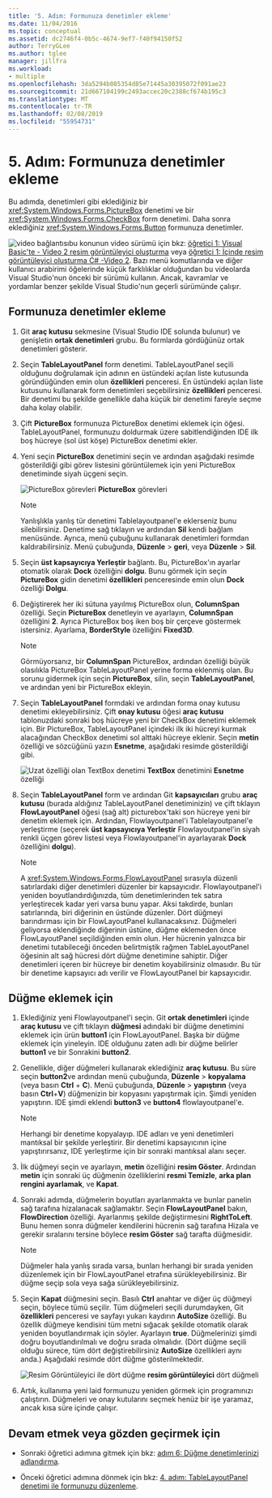 ```yaml
---
title: '5. Adım: Formunuza denetimler ekleme'
ms.date: 11/04/2016
ms.topic: conceptual
ms.assetid: dc2746f4-0b5c-4674-9ef7-f40f94150f52
author: TerryGLee
ms.author: tglee
manager: jillfra
ms.workload:
- multiple
ms.openlocfilehash: 3da5294b085354d85e71445a30395072f091ae23
ms.sourcegitcommit: 21d667104199c2493accec20c2388cf674b195c3
ms.translationtype: MT
ms.contentlocale: tr-TR
ms.lasthandoff: 02/08/2019
ms.locfileid: "55954731"
---
```

# <a name="step-5-add-controls-to-your-form"></a>5. Adım: Formunuza denetimler ekleme
Bu adımda, denetimleri gibi eklediğiniz bir <xref:System.Windows.Forms.PictureBox> denetimi ve bir <xref:System.Windows.Forms.CheckBox> form denetimi. Daha sonra eklediğiniz <xref:System.Windows.Forms.Button> formunuza denetimler.

 ![video bağlantısı](../data-tools/media/playvideo.gif)bu konunun video sürümü için bkz: [öğretici 1: Visual Basic'te - Video 2 resim görüntüleyici oluşturma](http://go.microsoft.com/fwlink/?LinkId=205211) veya [öğretici 1: İçinde resim görüntüleyici oluşturma C# -Video 2](http://go.microsoft.com/fwlink/?LinkId=205200). Bazı menü komutlarında ve diğer kullanıcı arabirimi öğelerinde küçük farklılıklar olduğundan bu videolarda Visual Studio'nun önceki bir sürümü kullanın. Ancak, kavramlar ve yordamlar benzer şekilde Visual Studio'nun geçerli sürümünde çalışır.

## <a name="to-add-controls-to-your-form"></a>Formunuza denetimler ekleme

1.  Git **araç kutusu** sekmesine (Visual Studio IDE solunda bulunur) ve genişletin **ortak denetimleri** grubu. Bu formlarda gördüğünüz ortak denetimleri gösterir.

2.  Seçin **TableLayoutPanel** form denetimi. TableLayoutPanel seçili olduğunu doğrulamak için adının en üstündeki açılan liste kutusunda göründüğünden emin olun **özellikleri** penceresi. En üstündeki açılan liste kutusunu kullanarak form denetimleri seçebilirsiniz **özellikleri** penceresi. Bir denetimi bu şekilde genellikle daha küçük bir denetimi fareyle seçme daha kolay olabilir.

3.  Çift **PictureBox** formunuza PictureBox denetimi eklemek için öğesi. TableLayoutPanel, formunuzu doldurmak üzere sabitlendiğinden IDE ilk boş hücreye (sol üst köşe) PictureBox denetimi ekler.

4.  Yeni seçin **PictureBox** denetimini seçin ve ardından aşağıdaki resimde gösterildiği gibi görev listesini görüntülemek için yeni PictureBox denetiminde siyah üçgeni seçin.

     ![PictureBox görevleri](../ide/media/express_pictureboxtasks.png)
**PictureBox** görevleri

    > [!NOTE]
    >  Yanlışlıkla yanlış tür denetimi Tablelayoutpanel'e eklerseniz bunu silebilirsiniz. Denetime sağ tıklayın ve ardından **Sil** kendi bağlam menüsünde. Ayrıca, menü çubuğunu kullanarak denetimleri formdan kaldırabilirsiniz. Menü çubuğunda, **Düzenle** > **geri**, veya **Düzenle** > **Sil**.

5.  Seçin **üst kapsayıcıya Yerleştir** bağlantı. Bu, PictureBox'ın ayarlar otomatik olarak **Dock** özelliğini **dolgu**. Bunu görmek için seçin **PictureBox** gidin denetimi **özellikleri** penceresinde emin olun **Dock** özelliği **Dolgu**.

6.  Değiştirerek her iki sütuna yayılmış PictureBox olun, **ColumnSpan** özelliği. Seçin **PictureBox** denetleyin ve ayarlayın, **ColumnSpan** özelliğini **2**. Ayrıca PictureBox boş iken boş bir çerçeve göstermek istersiniz. Ayarlama, **BorderStyle** özelliğini **Fixed3D**.

    > [!NOTE]
    >  Görmüyorsanız, bir **ColumnSpan** PictureBox, ardından özelliği büyük olasılıkla PictureBox TableLayoutPanel yerine forma eklenmiş olan. Bu sorunu gidermek için seçin **PictureBox**, silin, seçin **TableLayoutPanel**, ve ardından yeni bir PictureBox ekleyin.

7.  Seçin **TableLayoutPanel** formdaki ve ardından forma onay kutusu denetimi ekleyebilirsiniz. Çift **onay kutusu** öğesi **araç kutusu** tablonuzdaki sonraki boş hücreye yeni bir CheckBox denetimi eklemek için. Bir PictureBox, TableLayoutPanel içindeki ilk iki hücreyi kurmak alacağından CheckBox denetimi sol alttaki hücreye eklenir. Seçin **metin** özelliği ve sözcüğünü yazın **Esnetme**, aşağıdaki resimde gösterildiği gibi.

     ![Uzat özelliği olan TextBox denetimi](../ide/media/express_pictureviewercheckbox.png)
**TextBox** denetimini **Esnetme** özelliği

8.  Seçin **TableLayoutPanel** form ve ardından Git **kapsayıcıları** grubu **araç kutusu** (burada aldığınız TableLayoutPanel denetiminizin) ve çift tıklayın **FlowLayoutPanel** öğesi (sağ alt) picturebox'taki son hücreye yeni bir denetim eklemek için. Ardından, Flowlayoutpanel'i Tablelayoutpanel'e yerleştirme (seçerek **üst kapsayıcıya Yerleştir** Flowlayoutpanel'in siyah renkli üçgen görev listesi veya Flowlayoutpanel'in ayarlayarak **Dock** özelliğini **dolgu**).

    > [!NOTE]
    >  A <xref:System.Windows.Forms.FlowLayoutPanel> sırasıyla düzenli satırlardaki diğer denetimleri düzenler bir kapsayıcıdır. Flowlayoutpanel'i yeniden boyutlandırdığınızda, tüm denetimlerinden tek satıra yerleştirecek kadar yeri varsa bunu yapar. Aksi takdirde, bunları satırlarında, biri diğerinin en üstünde düzenler. Dört düğmeyi barındırması için bir FlowLayoutPanel kullanacaksınız. Düğmeleri geliyorsa eklendiğinde diğerinin üstüne, düğme eklemeden önce FlowLayoutPanel seçildiğinden emin olun. Her hücrenin yalnızca bir denetimi tutabileceği önceden belirtmiştik rağmen TableLayoutPanel öğesinin alt sağ hücresi dört düğme denetimine sahiptir. Diğer denetimleri içeren bir hücreye bir denetim koyabilirsiniz olmasıdır. Bu tür bir denetime kapsayıcı adı verilir ve FlowLayoutPanel bir kapsayıcıdır.

## <a name="to-add-buttons"></a>Düğme eklemek için

1.  Eklediğiniz yeni Flowlayoutpanel'i seçin. Git **ortak denetimleri** içinde **araç kutusu** ve çift tıklayın **düğmesi** adındaki bir düğme denetimini eklemek için ürün **button1** için FlowLayoutPanel. Başka bir düğme eklemek için yineleyin. IDE olduğunu zaten adlı bir düğme belirler **button1** ve bir Sonrakini **button2**.

2.  Genellikle, diğer düğmeleri kullanarak eklediğiniz **araç kutusu**. Bu süre seçin **button2**ve ardından menü çubuğunda, **Düzenle** > **kopyalama** (veya basın **Ctrl** + **C**). Menü çubuğunda, **Düzenle** > **yapıştırın** (veya basın **Ctrl**+**V**) düğmenizin bir kopyasını yapıştırmak için. Şimdi yeniden yapıştırın. IDE şimdi eklendi **button3** ve **button4** flowlayoutpanel'e.

    > [!NOTE]
    >  Herhangi bir denetime kopyalayıp. IDE adları ve yeni denetimleri mantıksal bir şekilde yerleştirir. Bir denetimi kapsayıcının içine yapıştırırsanız, IDE yerleştirme için bir sonraki mantıksal alanı seçer.

3.  İlk düğmeyi seçin ve ayarlayın, **metin** özelliğini **resim Göster**. Ardından **metin** için sonraki üç düğmenin özelliklerini **resmi Temizle**, **arka plan rengini ayarlamak**, ve **Kapat**.

4.  Sonraki adımda, düğmelerin boyutları ayarlanmakta ve bunlar panelin sağ tarafına hizalanacak sağlamaktır. Seçin **FlowLayoutPanel** bakın, **FlowDirection** özelliği. Ayarlanmış şekilde değiştirmesini **RightToLeft**. Bunu hemen sonra düğmeler kendilerini hücrenin sağ tarafına Hizala ve gerekir sıralarını tersine böylece **resim Göster** sağ tarafta düğmesidir.

    > [!NOTE]
    >  Düğmeler hala yanlış sırada varsa, bunları herhangi bir sırada yeniden düzenlemek için bir FlowLayoutPanel etrafına sürükleyebilirsiniz. Bir düğme seçip sola veya sağa sürükleyebilirsiniz.

5.  Seçin **Kapat** düğmesini seçin. Basılı **Ctrl** anahtar ve diğer üç düğmeyi seçin, böylece tümü seçilir. Tüm düğmeleri seçili durumdayken, Git **özellikleri** penceresi ve sayfayı yukarı kaydırın **AutoSize** özelliği. Bu özellik düğmeye kendisini tüm metni sığacak şekilde otomatik olarak yeniden boyutlandırmak için söyler. Ayarlayın **true**. Düğmelerinizi şimdi doğru boyutlandırılmalı ve doğru sırada olmalıdır. (Dört düğme seçili olduğu sürece, tüm dört değiştirebilirsiniz **AutoSize** özellikleri aynı anda.) Aşağıdaki resimde dört düğme gösterilmektedir.

     ![Resim Görüntüleyici ile dört düğme](../ide/media/express_autosize.png)
**resim görüntüleyici** dört düğmeli

6.  Artık, kullanıma yeni laid formunuzu yeniden görmek için programınızı çalıştırın. Düğmeleri ve onay kutularını seçmek henüz bir işe yaramaz, ancak kısa süre içinde çalışır.

## <a name="to-continue-or-review"></a>Devam etmek veya gözden geçirmek için

-   Sonraki öğretici adımına gitmek için bkz: [adım 6: Düğme denetimlerinizi adlandırma](../ide/step-6-name-your-button-controls.md).

-   Önceki öğretici adımına dönmek için bkz: [4. adım: TableLayoutPanel denetimi ile formunuzu düzenleme](../ide/step-4-lay-out-your-form-with-a-tablelayoutpanel-control.md).
